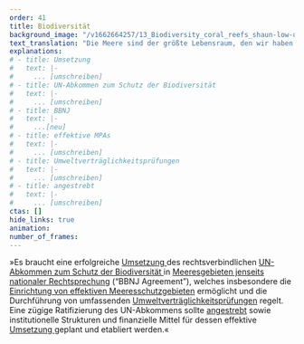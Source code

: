 ```yaml
---
order: 41
title: Biodiversität
background_image: "/v1662664257/13_Biodiversity_coral_reefs_shaun-low-unsplash_ngbprd_yhc5lw.jpg#4cd4ff"
text_translation: "Die Meere sind der größte Lebensraum, den wir haben. Und wir reden hier nicht nur von den 71 %, mit denen sie die Erdoberfläche bedecken, sondern von dem gigantischen Volumen, das bis in 11 Kilometer Tiefe belebt ist. Das gehört aber niemandem. Und wenn etwas niemandem gehört, wir aber alle davon abhängen, brauchen wir Regeln."
explanations:
# - title: Umsetzung
#   text: |-
#     ... [umschreiben]
# - title: UN-Abkommen zum Schutz der Biodiversität
#   text: |-
#     ... [umschreiben]
# - title: BBNJ
#   text: |-
#     ...[neu]
# - title: effektive MPAs
#   text: |-
#     ... [umschreiben]
# - title: Umweltverträglichkeitsprüfungen
#   text: |-
#     ... [umschreiben]
# - title: angestrebt
#   text: |-
#     ... [umschreiben]
ctas: []
hide_links: true
animation:
number_of_frames:
---
```


»Es braucht eine erfolgreiche [Umsetzung ](# "Umsetzung")des rechtsverbindlichen [UN-Abkommen zum Schutz der Biodiversität ](# "UN-Abkommen zum Schutz der Biodiversität")in [Meeresgebieten jenseits nationaler Rechtsprechung](# "BBNJ") (“BBNJ Agreement”), welches insbesondere die [Einrichtung von effektiven Meeresschutzgebieten](# "effektive MPAs") ermöglicht und die Durchführung von umfassenden [Umweltverträglichkeitsprüfungen](# "Umweltverträglichkeitsprüfungen") regelt. Eine zügige Ratifizierung des UN-Abkommens sollte [angestrebt](# "angestrebt") sowie institutionelle Strukturen und finanzielle Mittel für dessen effektive [Umsetzung ](# "Umsetzung")geplant und etabliert werden.«
